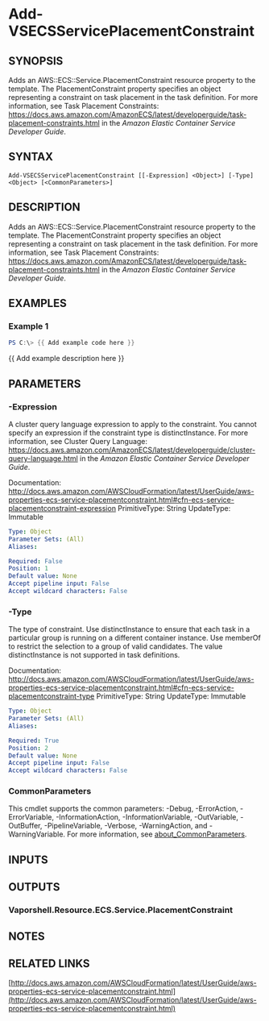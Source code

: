 # Add-VSECSServicePlacementConstraint

## SYNOPSIS
Adds an AWS::ECS::Service.PlacementConstraint resource property to the template.
The PlacementConstraint property specifies an object representing a constraint on task placement in the task definition.
For more information, see Task Placement Constraints: https://docs.aws.amazon.com/AmazonECS/latest/developerguide/task-placement-constraints.html in the *Amazon Elastic Container Service Developer Guide*.

## SYNTAX

```
Add-VSECSServicePlacementConstraint [[-Expression] <Object>] [-Type] <Object> [<CommonParameters>]
```

## DESCRIPTION
Adds an AWS::ECS::Service.PlacementConstraint resource property to the template.
The PlacementConstraint property specifies an object representing a constraint on task placement in the task definition.
For more information, see Task Placement Constraints: https://docs.aws.amazon.com/AmazonECS/latest/developerguide/task-placement-constraints.html in the *Amazon Elastic Container Service Developer Guide*.

## EXAMPLES

### Example 1
```powershell
PS C:\> {{ Add example code here }}
```

{{ Add example description here }}

## PARAMETERS

### -Expression
A cluster query language expression to apply to the constraint.
You cannot specify an expression if the constraint type is distinctInstance.
For more information, see Cluster Query Language: https://docs.aws.amazon.com/AmazonECS/latest/developerguide/cluster-query-language.html in the *Amazon Elastic Container Service Developer Guide*.

Documentation: http://docs.aws.amazon.com/AWSCloudFormation/latest/UserGuide/aws-properties-ecs-service-placementconstraint.html#cfn-ecs-service-placementconstraint-expression
PrimitiveType: String
UpdateType: Immutable

```yaml
Type: Object
Parameter Sets: (All)
Aliases:

Required: False
Position: 1
Default value: None
Accept pipeline input: False
Accept wildcard characters: False
```

### -Type
The type of constraint.
Use distinctInstance to ensure that each task in a particular group is running on a different container instance.
Use memberOf to restrict the selection to a group of valid candidates.
The value distinctInstance is not supported in task definitions.

Documentation: http://docs.aws.amazon.com/AWSCloudFormation/latest/UserGuide/aws-properties-ecs-service-placementconstraint.html#cfn-ecs-service-placementconstraint-type
PrimitiveType: String
UpdateType: Immutable

```yaml
Type: Object
Parameter Sets: (All)
Aliases:

Required: True
Position: 2
Default value: None
Accept pipeline input: False
Accept wildcard characters: False
```

### CommonParameters
This cmdlet supports the common parameters: -Debug, -ErrorAction, -ErrorVariable, -InformationAction, -InformationVariable, -OutVariable, -OutBuffer, -PipelineVariable, -Verbose, -WarningAction, and -WarningVariable. For more information, see [about_CommonParameters](http://go.microsoft.com/fwlink/?LinkID=113216).

## INPUTS

## OUTPUTS

### Vaporshell.Resource.ECS.Service.PlacementConstraint
## NOTES

## RELATED LINKS

[http://docs.aws.amazon.com/AWSCloudFormation/latest/UserGuide/aws-properties-ecs-service-placementconstraint.html](http://docs.aws.amazon.com/AWSCloudFormation/latest/UserGuide/aws-properties-ecs-service-placementconstraint.html)

